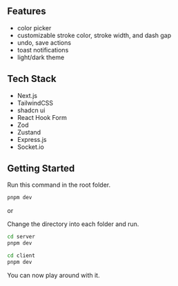 ## Features

- color picker
- customizable stroke color, stroke width, and dash gap
- undo, save actions
- toast notifications
- light/dark theme

## Tech Stack

- Next.js
- TailwindCSS
- shadcn ui
- React Hook Form
- Zod
- Zustand
- Express.js
- Socket.io

## Getting Started

Run this command in the root folder.

```bash
pnpm dev
```

or

Change the directory into each folder and run.

```bash
cd server
pnpm dev
```

```bash
cd client
pnpm dev
```

You can now play around with it.
